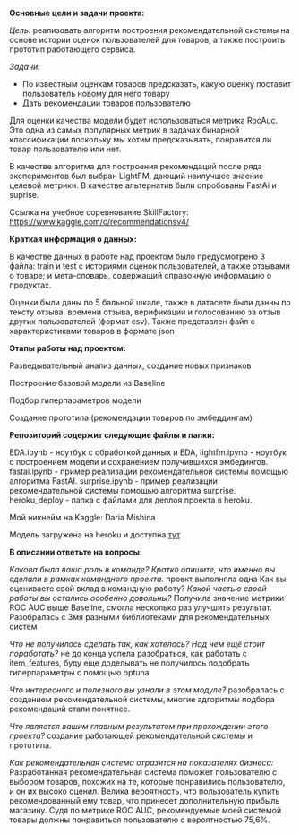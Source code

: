 __Основные цели и задачи проекта:__

_Цель:_ реализовать алгоритм построения рекомендательной системы на основе истории оценок пользователей для товаров, а также построить прототип работающего сервиса.

_Задачи:_
- По известным оценкам товаров предсказать, какую оценку поставит пользователь новому для него товару
- Дать рекомендации товаров пользователю

Для оценки качества модели будет использоваться метрика RocAuc. Это одна из самых популярных метрик в задачах бинарной классификации поскольку мы хотим предсказывать, понравится ли товар пользователю или нет.

В качестве алгоритма для построения рекомендаций после ряда экспериментов был выбран LightFM, дающий наилучшее знаение целевой метрики. В качестве альтернатив были опробованы FastAi и suprise.

Ссылка на учебное соревнование SkillFactory: https://www.kaggle.com/c/recommendationsv4/


__Краткая информация о данных:__

В качестве данных в работе над проектом было предусмотрено 3 файла: train и test с историями оценок пользователей, а также отзывами о товаре; и мета-словарь, содержащий справочную информацию о продуктах.

Оценки были даны по 5 бальной шкале, также в датасете были данны по тексту отзыва, времени отзыва, верификации и голосованию за отзыв других пользователей (формат csv). Также представлен файл с характеристиками товаров в формате json

__Этапы работы над проектом:__

Разведывательный анализ данных, создание новых признаков

Построение базовой модели из Baseline

Подбор гиперпараметров модели

Создание прототипа (рекомендации товаров по эмбеддингам)


__Репозиторий содержит следующие файлы и папки:__

EDA.ipynb - ноутбук с обработкой данных и EDA, 
lightfm.ipynb - ноутбук с построением модели и сохранением получившихся эмбедингов.
fastai.ipynb - пример реализации рекомендательной системы помощью алгоритма FastAI.
surprise.ipynb - пример реализации рекомендательной системы помощью алгоритма surprise.
heroku_deploy - папка с файлами для деплоя проекта в heroku.

Мой никнейм на Kaggle: Daria Mishina

Модель загружена на heroku и доступна [тут](https://lit-refuge-86212.herokuapp.com/)

__В описании ответьте на вопросы:__

_Какова была ваша роль в команде? Кратко опишите, что именно вы сделали в рамках командного проекта._
проект выполняла одна
Как вы оцениваете свой вклад в командную работу?
_Какой частью своей работы вы остались особенно довольны?_
Получила значение метрики ROC AUC выше Baseline, смогла несколько раз улучшить результат. Разобралась с 3мя разными библиотеками для рекомендательных систем

_Что не получилось сделать так, как хотелось? Над чем ещё стоит поработать?_
не до конца успела разобраться, как работать с item_features, буду еще доделывать
не получилось подобрать гиперпараметры с помощью optuna

_Что интересного и полезного вы узнали в этом модуле?_
разобралась с созданием рекомендательной системы, многие адгоритмы подбора рекомендаций стали понятнее.

_Что является вашим главным результатом при прохождении этого проекта?_
создание работающей рекомендательной системы и прототипа.

_Как рекомендательная система отразится на показателях бизнеса:_ 
Разработанная рекомендательная система поможет пользователю с выбором товаров, похожих на те, которые понравились пользователю, и он их высоко оценил. Велика вероятность, что пользователь купить рекомендованный ему товар, что принесет дополнительную прибыль магазину. Судя по метрике ROC AUC, рекомендуемые моей системой товары должны понравиться пользователю с вероятностью 75,6%.
